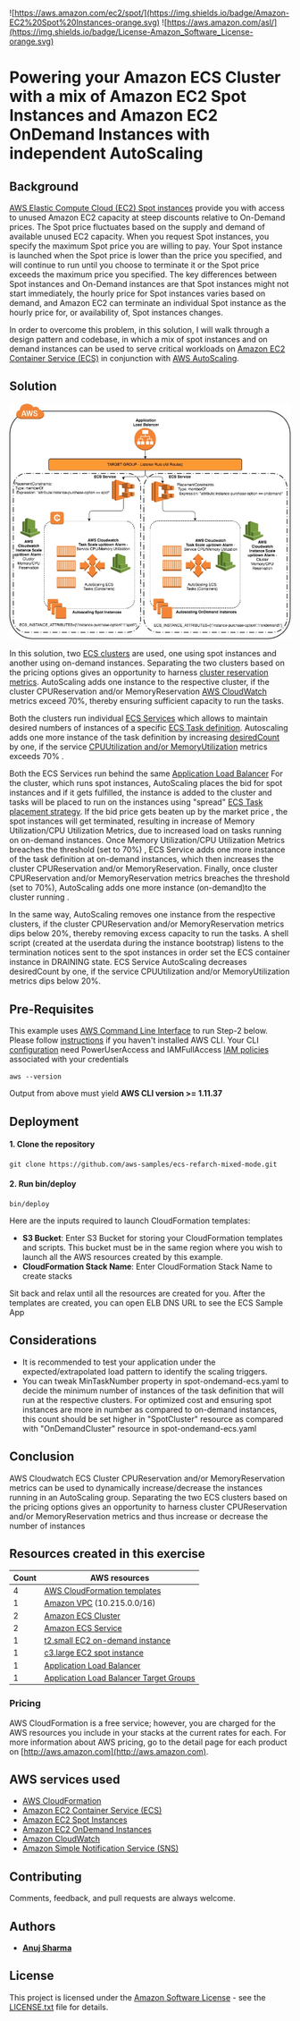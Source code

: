 
![https://aws.amazon.com/ec2/spot/](https://img.shields.io/badge/Amazon-EC2%20Spot%20Instances-orange.svg) ![https://aws.amazon.com/asl/](https://img.shields.io/badge/License-Amazon_Software_License-orange.svg)

# Powering your Amazon ECS Cluster with a mix of Amazon EC2 Spot Instances and Amazon EC2 OnDemand Instances with independent AutoScaling

## **Background**

[AWS Elastic Compute Cloud (EC2) Spot instances](https://aws.amazon.com/ec2/spot/pricing/) provide you with access to unused Amazon EC2 capacity at steep discounts relative to On-Demand prices.  The Spot price fluctuates based on the supply and demand of available unused EC2 capacity.
When you request Spot instances, you specify the maximum Spot price you are willing to pay.  Your Spot instance is launched when the Spot price is lower than the price you specified, and will continue to run until you choose to terminate it or the Spot price exceeds the maximum price you specified.
The key differences between Spot instances and On-Demand instances are that Spot instances might not start immediately, the hourly price for Spot instances varies based on demand, and Amazon EC2 can terminate an individual Spot instance as the hourly price for, or availability of, Spot instances changes.

In order to overcome this problem, in this solution, I will walk through a design pattern and codebase, in which a mix of spot instances and on demand instances can be used to serve critical workloads on [Amazon EC2 Container Service (ECS)](https://aws.amazon.com/ecs/) in conjunction with [AWS AutoScaling](https://aws.amazon.com/autoscaling/).

## **Solution**

![Architecture](images/ecs-spot-ondemand-autoscaling.jpeg)

In this solution, two [ECS clusters](http://docs.aws.amazon.com/AmazonECS/latest/developerguide/ECS_clusters.html) are used, one using spot instances and another using on-demand instances.
Separating the two clusters based on the pricing options gives an opportunity to harness [cluster reservation metrics](http://docs.aws.amazon.com/AmazonECS/latest/developerguide/cloudwatch-metrics.html#cluster_reservation).
AutoScaling adds one instance to the respective cluster, if the cluster CPUReservation and/or MemoryReservation [AWS CloudWatch](https://aws.amazon.com/cloudwatch/) metrics exceed 70%, thereby ensuring sufficient capacity to run the tasks.

Both the clusters run individual [ECS Services](http://docs.aws.amazon.com/AmazonECS/latest/developerguide/ecs_services.html) which allows to maintain desired numbers of instances of a specific [ECS Task definition](http://docs.aws.amazon.com/AmazonECS/latest/developerguide/task_definitions.html).
Autoscaling adds one more instance of the task definition by increasing [desiredCount](http://docs.aws.amazon.com/AmazonECS/latest/developerguide/service_definition_paramters.html) by one, if the service [CPUUtilization and/or MemoryUtilization](http://docs.aws.amazon.com/AmazonECS/latest/developerguide/cloudwatch-metrics.html#service_utilization) metrics exceeds 70% .

Both the ECS Services run behind the same [Application Load Balancer](https://aws.amazon.com/elasticloadbalancing/applicationloadbalancer/)
For the cluster, which runs spot instances, AutoScaling places the bid for spot instances and if it gets fulfilled, the instance is added to the cluster and tasks will be placed to run on the instances using "spread" [ECS Task placement strategy](http://docs.aws.amazon.com/AmazonECS/latest/developerguide/task-placement-strategies.html).
If the bid price gets beaten up by the market price , the spot instances will get terminated, resulting in increase of Memory Utilization/CPU Utilization Metrics, due to increased load on tasks running on on-demand instances. Once Memory Utilization/CPU Utilization Metrics breaches the threshold (set to 70%) , ECS Service adds one more instance of the task definition at on-demand instances, which then increases the
cluster CPUReservation and/or MemoryReservation. Finally, once cluster CPUReservation and/or MemoryReservation metrics breaches the threshold (set to 70%), AutoScaling adds one more instance (on-demand)to the cluster running .

In the same way, AutoScaling removes one instance from the respective clusters, if the cluster CPUReservation and/or MemoryReservation metrics dips below 20%, thereby removing excess capacity to run the tasks.
A shell script (created at the userdata during the instance bootstrap) listens to the termination notices sent to the spot instances in order set the ECS container instance in DRAINING state.
ECS Service AutoScaling decreases desiredCount by one, if the service CPUUtilization and/or MemoryUtilization metrics dips below 20%.


## **Pre-Requisites**
This example uses [AWS Command Line Interface](http://docs.aws.amazon.com/cli/latest/userguide/cli-chap-welcome.html) to run Step-2 below.
Please follow [instructions](http://docs.aws.amazon.com/cli/latest/userguide/installing.html) if you haven't installed AWS CLI.
Your CLI [configuration](http://docs.aws.amazon.com/cli/latest/userguide/cli-chap-getting-started.html) need PowerUserAccess and IAMFullAccess [IAM policies](http://docs.aws.amazon.com/IAM/latest/UserGuide/access_policies.html) associated with your credentials

```console
aws --version
```

Output from above must yield **AWS CLI version >= 1.11.37**

## **Deployment**


#### 1. Clone the repository

```console
git clone https://github.com/aws-samples/ecs-refarch-mixed-mode.git
```

#### 2. Run bin/deploy
```console
bin/deploy
```

Here are the inputs required to launch CloudFormation templates:
* **S3 Bucket**: Enter S3 Bucket for storing your CloudFormation templates and scripts. This bucket must be in the same region where you wish to launch all the AWS resources created by this example.
* **CloudFormation Stack Name**: Enter CloudFormation Stack Name to create stacks

Sit back and relax until all the resources are created for you. After the templates are created, you can open ELB DNS URL to see the ECS Sample App

## **Considerations**

* It is recommended to test your application under the expected/extrapolated load pattern to identify the scaling triggers.
* You can tweak MinTaskNumber property in spot-ondemand-ecs.yaml to decide the minimum number of instances of the task definition that will run at the respective clusters.
For optimized cost and ensuring spot instances are more in number as compared to on-demand instances, this count should be set higher in "SpotCluster" resource as compared with "OnDemandCluster" resource in spot-ondemand-ecs.yaml

## **Conclusion**
AWS Cloudwatch ECS Cluster CPUReservation and/or MemoryReservation metrics can be used to dynamically increase/decrease the instances running in an AutoScaling group.
Separating the two ECS clusters based on the pricing options gives an opportunity to harness cluster CPUReservation and/or MemoryReservation metrics and thus increase or decrease the number of instances


## Resources created in this exercise

Count | AWS resources
| --- | --- |
4   | [AWS CloudFormation templates](https://aws.amazon.com/cloudformation/)
1   | [Amazon VPC](https://aws.amazon.com/vpc/) (10.215.0.0/16)
2  | [Amazon ECS Cluster](https://aws.amazon.com/ecs/)
2  | [Amazon ECS Service](https://aws.amazon.com/ecs/)
1  | [t2.small EC2 on-demand instance](https://aws.amazon.com/ec2/pricing/on-demand/)
1  | [c3.large EC2 spot instance](https://aws.amazon.com/ec2/spot/pricing/)
1  | [Application Load Balancer](https://aws.amazon.com/elasticloadbalancing/applicationloadbalancer/)
1  | [Application Load Balancer Target Groups](https://aws.amazon.com/elasticloadbalancing/applicationloadbalancer/)


### Pricing

AWS CloudFormation is a free service; however, you are charged for the AWS resources you include in your stacks at the current rates for each. For more information about AWS pricing, go to the detail page for each product on [http://aws.amazon.com](http://aws.amazon.com).


## AWS services used

* [AWS CloudFormation](https://aws.amazon.com/cloudformation/)
* [Amazon EC2 Container Service (ECS)](https://aws.amazon.com/ecs/)
* [Amazon EC2 Spot Instances](https://aws.amazon.com/ec2/spot/)
* [Amazon EC2 OnDemand Instances](https://aws.amazon.com/ec2/pricing/on-demand/)
* [Amazon CloudWatch](https://aws.amazon.com/cloudwatch/)
* [Amazon Simple Notification Service (SNS)](https://aws.amazon.com/sns/)

## Contributing

Comments, feedback, and pull requests are always welcome.

## Authors

* [**Anuj Sharma**](https://github.com/anshrma)

## License

This project is licensed under the [Amazon Software License](https://aws.amazon.com/asl/) - see the [LICENSE.txt](LICENSE.txt) file for details.
